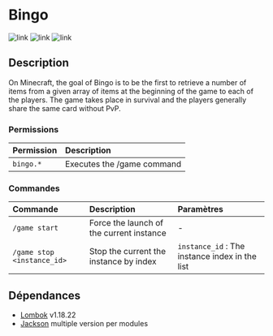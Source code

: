 # Bingo

![link](https://img.shields.io/badge/API-<1.17>-blue) ![link](https://img.shields.io/badge/Version-1.17.1-blue) ![link](https://img.shields.io/badge/Minecraft-1.17-brightgreen)

## Description

On Minecraft, the goal of Bingo is to be the first to retrieve a number of items from a given array of items at the
beginning of the game to each of the players. The game takes place in survival and the players generally share the same
card without PvP.

### Permissions

| Permission | Description                |
|:-----------|:---------------------------|
| `bingo.*`  | Executes the /game command |

### Commandes

| Commande                   | Description                              | Paramètres                                                                   |
|:---------------------------|:-----------------------------------------|:-----------------------------------------------------------------------------|
| `/game start`              | Force the launch of the current instance | -                                                                            |
| `/game stop <instance_id>` | Stop the current the instance by index   | `instance_id` : The instance index in the list                                            |

## Dépendances

- [Lombok](https://projectlombok.org/) v1.18.22
- [Jackson](https://github.com/FasterXML/jackson) multiple version per modules
